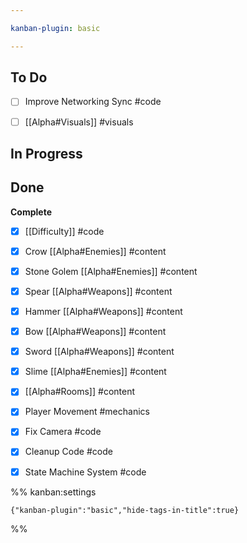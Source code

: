 ```yaml
---

kanban-plugin: basic

---
```


## To Do

- [ ] Improve Networking Sync #code
- [ ] [[Alpha#Visuals]] #visuals


## In Progress



## Done

**Complete**
- [x] [[Difficulty]] #code
- [x] Crow [[Alpha#Enemies]] #content
- [x] Stone Golem [[Alpha#Enemies]] #content
- [x] Spear [[Alpha#Weapons]] #content
- [x] Hammer  [[Alpha#Weapons]] #content
- [x] Bow [[Alpha#Weapons]] #content
- [x] Sword  [[Alpha#Weapons]] #content
- [x] Slime [[Alpha#Enemies]] #content
- [x] [[Alpha#Rooms]] #content
- [x] Player Movement #mechanics
- [x] Fix Camera #code
- [x] Cleanup Code #code
- [x] State Machine System #code




%% kanban:settings
```
{"kanban-plugin":"basic","hide-tags-in-title":true}
```
%%